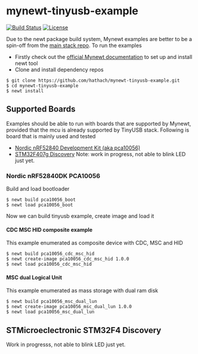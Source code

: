 # mynewt-tinyusb-example

[![Build Status](https://travis-ci.com/hathach/mynewt-tinyusb-example.svg?branch=master)](https://travis-ci.com/hathach/mynewt-tinyusb-example) [![License](https://img.shields.io/badge/license-MIT-brightgreen.svg)](https://opensource.org/licenses/MIT)

Due to the newt package build system, Mynewt examples are better to be a spin-off from the [main stack repo](https://github.com/hathach/tinyusb). To run the examples

- Firstly check out the [official Mynewt documentation](https://mynewt.apache.org/documentation/) to set up and install newt tool
- Clone and install dependency repos

```
$ git clone https://github.com/hathach/mynewt-tinyusb-example.git
$ cd mynewt-tinyusb-example
$ newt install
```

## Supported Boards

Examples should be able to run with boards that are supported by Mynewt, provided that the mcu is already supported by TinyUSB stack. Following is board that is mainly used and tested

- [Nordic nRF52840 Development Kit (aka pca10056)](https://www.nordicsemi.com/Software-and-Tools/Development-Kits/nRF52840-DK)
- [STM32F407g Discovery](https://www.st.com/en/evaluation-tools/stm32f4discovery.html) Note: work in progress, not able to blink LED just yet.

### Nordic nRF52840DK PCA10056

Build and load bootloader

```
$ newt build pca10056_boot
$ newt load pca10056_boot
```

Now we can build tinyusb example, create image and load it

#### CDC MSC HID composite example

This example enumerated as composite device with CDC, MSC and HID

```
$ newt build pca10056_cdc_msc_hid
$ newt create-image pca10056_cdc_msc_hid 1.0.0
$ newt load pca10056_cdc_msc_hid
```

#### MSC dual Logical Unit

This example enumerated as mass storage with dual ram disk

```
$ newt build pca10056_msc_dual_lun
$ newt create-image pca10056_msc_dual_lun 1.0.0
$ newt load pca10056_msc_dual_lun
```


## STMicroeclectronic STM32F4 Discovery

Work in progresss, not able to blink LED just yet.